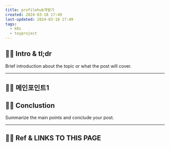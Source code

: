 ```yaml
---
title: profilehub개발기
created: 2024-03-18 17:49
last-updated: 2024-03-18 17:49
tags:
  - k8s
  - toyproject
---
```


## 👯‍♂️ Intro & tl;dr

Brief introduction about the topic or what the post will cover.

--- 

## 👯‍♂️ 메인포인트1

## 👯‍♂️ Conclustion

Summarize the main points and conclude your post.

--- 

## 👯‍♂️ Ref & LINKS TO THIS PAGE

